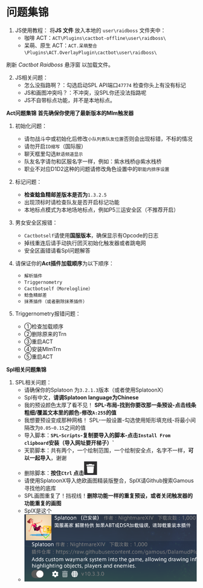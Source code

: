 # 问题集锦


1. JS使用教程：    将**JS 文件** 放入本地的 `user\raidboss` 文件夹中：
      - 咖啡 ACT：`ACT\Plugins\cactbot-offline\user\raidboss\`
      - 呆萌、原生 ACT：`ACT.呆萌整合\Plugins\ACT.OverlayPlugin\cactbot\user\raidboss\`

 刷新 _Cactbot Raidboss_ 悬浮窗 以加载文件。

2. JS相关问题：
    - 怎么没指路啊？：勾选启动SPL API端口`47774` 检查你头上有没有标记
    - JS和画图冲突吗？：不冲突，没SPL你还没法指路呢
    - JS不自带标点功能，并不是本地标点。

**Act问题集锦**
**首先确保你使用了最新版本的Mlm触发器**


1. 初始化问题：
    - 请勿战斗中或初始化后修改`小队列表队友位置`否则会出现标错，不标的情况
    - 请勿开启`ID缩写`（国际服）
    - 聊天框里勾选`默语频道显示`
    - 队友名字请勿和区服名字一样，例如：紫水栈桥@紫水栈桥
    - 职业不对应D1D2这种的问题请修改角色设置中的`职能内排序设置`

2. 标记问题：
    - **检查鲶鱼精邮差版本是否为**`1.3.2.5`
    - 出现顶标时请检查队友是否开启标记功能
    - 本地标点模式为本地场地标点，例如P5三运安全区（不推荐开启）

3. 男女安全区报错：  
    - `Cactbotself`请使用**国服版本**，确保显示有Opcode的日志
    - 掉线重连后请手动执行团灭初始化触发器或者跳电网
    - 安全区画错请看Spl问题解答

4. 请保证你的**Act插件加载顺序**为以下顺序：
    - `解析插件 `
    - `Triggernometry`
    - `Cactbotself（Morelogline）`
    - `鲶鱼精邮差`
    - `抹茶插件（或者删除抹茶插件）`

5. Triggernometry报错问题：
    - ①检查加载顺序 
    - ②删除原来的Trn
    - ③重启ACT 
    - ④安装MlmTrn 
    - ⑤重启ACT 

**Spl相关问题集锦**

1. SPL相关问题：
    - 请确保你的Splatoon 为`3.2.1.3`版本（或者使用SplatoonX）
    - Spl有中文，**请调Splatoon language为Chinese**
    - 我的预设颜色太厚了看不见！
**SPL-布局-找到你要改那一条预设-点击线条粗细/覆盖文本里的颜色-修改`A:255`的值**
    - 我想要预设变成那种网格！ SPL-一般设置-勾选使用矩形填充线-将最小间隔改为`0.05~0.15`之间的值 
    - 导入脚本：**`SPL`-`Scripts`-复制要导入的脚本-点击`Install From clipboard`安装（导入网址要开梯子）`**
    - 天箭脚本：共有两个，一个绘制范围，一个绘制安全点，名字不一样，**可以一起导入**，谢谢
    - 删除脚本：**按住`Ctrl` 点击<img src="https://github.com/LintoWilr/ReadMe/blob/main/2.png">**
    - 请使用SplatoonX导入绝欧画图精装版整合，SplX请Github搜索Gamous寻找他的底库
    - SPL画图重复了！挡视线！**删除功能一样的重复预设，或者关闭触发器的功能重复的画图**
    - SplX是这个
    - <img src="https://github.com/LintoWilr/ReadMe/blob/main/1.png">



